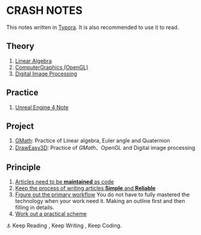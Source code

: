 #  CRASH NOTES

This notes written in [Typora](https://www.typora.io/). It is also recommended to use it to read.



## Theory

1. [Linear Algebra](https://github.com/CatOnly/CrashNote/tree/master/LinearAlgebra)
2. [ComputerGraphics (OpenGL)](https://github.com/CatOnly/CrashNote/tree/master/ComputerGraphics(OpenGL))
3. [Digital Image Processing](https://github.com/CatOnly/CrashNote/tree/master/DigitalImageProcessing)



## Practice

1. [Unreal Engine 4 Note](https://github.com/CatOnly/CrashNote/tree/master/UnrealEngine4)



## Project

1. [GMath](https://github.com/CatOnly/GMath): Practice of Linear algebra, Euler angle and Quaternion
2. [DrawEasy3D](https://github.com/CatOnly/DrawEasy3D): Practice of *GMath*、OpenGL and Digital image processing



## Principle

1. <u>Articles need to be **maintained** as code</u>
2. <u>Keep the process of writing articles **Simple** and **Reliable**</u>
1. <u>Figure out the primary workflow</u>
   You do not have to fully mastered the technology when your work need it.
   Making an outline first and then filling in details.
2. <u>Work out a practical scheme</u>













⚓️ Keep Reading , Keep Writing , Keep Coding.